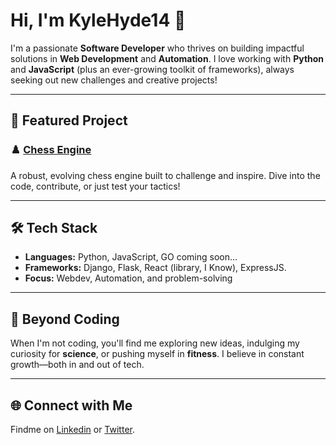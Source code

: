 # Hi, I'm KyleHyde14 👋

I'm a passionate **Software Developer** who thrives on building impactful solutions in **Web Development** and **Automation**. I love working with **Python** and **JavaScript** (plus an ever-growing toolkit of frameworks), always seeking out new challenges and creative projects!

---

## 🚀 Featured Project

### ♟️ [Chess Engine](https://github.com/KyleHyde14/Chess_Engine)
A robust, evolving chess engine built to challenge and inspire. Dive into the code, contribute, or just test your tactics!

---

## 🛠️ Tech Stack

- **Languages:** Python, JavaScript, GO coming soon...
- **Frameworks:** Django, Flask, React (library, I Know), ExpressJS.
- **Focus:** Webdev, Automation, and problem-solving

---

## 🌱 Beyond Coding

When I'm not coding, you'll find me exploring new ideas, indulging my curiosity for **science**, or pushing myself in **fitness**. I believe in constant growth—both in and out of tech.

---

## 🌐 Connect with Me

Findme on [Linkedin](www.linkedin.com/in/jesusshdez) or [Twitter](https://x.com/KyleHyde00).
